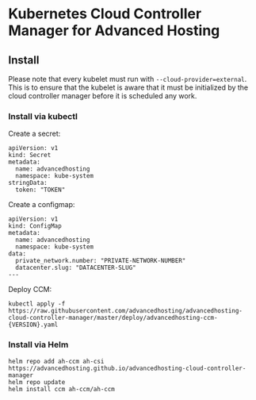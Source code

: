 # Kubernetes Cloud Controller Manager for Advanced Hosting


## Install
Please note that every kubelet must run with `--cloud-provider=external`. This is to ensure that the kubelet is aware that it must be initialized by the cloud controller manager before it is scheduled any work.

### Install via kubectl

Create a secret:
```
apiVersion: v1
kind: Secret
metadata:
  name: advancedhosting
  namespace: kube-system
stringData:
  token: "TOKEN"
```

Create a configmap:
```
apiVersion: v1
kind: ConfigMap
metadata:
  name: advancedhosting
  namespace: kube-system
data:
  private_network.number: "PRIVATE-NETWORK-NUMBER"
  datacenter.slug: "DATACENTER-SLUG"
---
```
Deploy CCM:
```
kubectl apply -f https://raw.githubusercontent.com/advancedhosting/advancedhosting-cloud-controller-manager/master/deploy/advancedhosting-ccm-{VERSION}.yaml
```

### Install via Helm
```
helm repo add ah-ccm ah-csi https://advancedhosting.github.io/advancedhosting-cloud-controller-manager
helm repo update
helm install ccm ah-ccm/ah-ccm
```